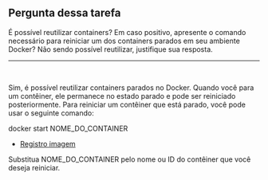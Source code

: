 ## Pergunta dessa tarefa
É possível reutilizar containers? Em caso positivo, apresente o comando necessário para reiniciar um dos containers parados em seu ambiente Docker? Não sendo possível reutilizar, justifique sua resposta.

---

<br>

Sim, é possível reutilizar containers parados no Docker. Quando você para um contêiner, ele permanece no estado parado e pode ser reiniciado posteriormente. Para reiniciar um contêiner que está parado, você pode usar o seguinte comando:

docker start NOME_DO_CONTAINER

- [Registro imagem](docker-start.png)

Substitua NOME_DO_CONTAINER pelo nome ou ID do contêiner que você deseja reiniciar.


